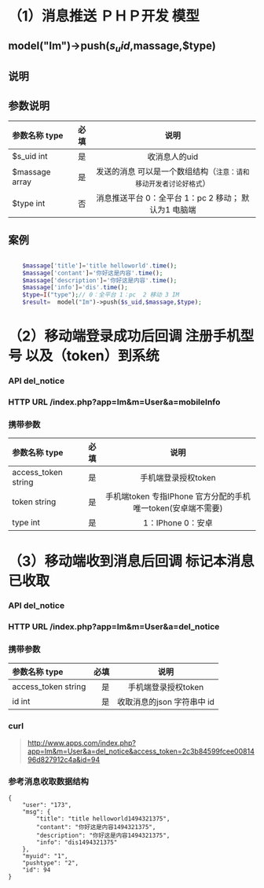 # （1）消息推送 ＰＨＰ开发 模型

## model("Im")->push($s_uid,$massage,$type)

## 说明

  > 
  > 


##  参数说明

| 参数名称  type    |    必填 | 说明  |
| :-------- | --------:| :--: |
|$s_uid   int|是| 收消息人的uid  |
|$massage   array|是| 发送的消息  可以是一个数组结构（`注意：请和移动开发者讨论好格式`）  |
|$type   int|否|  消息推送平台 0：全平台 1：pc  2 移动； 默认为1 电脑端 |


## 案例

```` php

    $massage['title']='title helloworld'.time();
    $massage['contant']='你好这是内容'.time();
    $massage['description']='你好这是内容'.time();
    $massage['info']='dis'.time();
    $type=I("type");// 0：全平台 1：pc  2 移动 3 IM
    $result=  model("Im")->push($s_uid,$massage,$type);

````


# （2）移动端登录成功后回调 注册手机型号 以及（token）到系统

### API    del_notice

### HTTP URL   /index.php?app=Im&m=User&a=mobileInfo

### 携带参数
| 参数名称  type    |    必填 | 说明  |
| :-------- | --------:| :--: |
|access_token       string|是| 手机端登录授权token  |
|token              string|是| 手机端token 专指IPhone 官方分配的手机唯一token(安卓端不需要)  |
|type                int|是|  1：IPhone  0：安卓  |

# （3）移动端收到消息后回调 标记本消息已收取

### API    del_notice

### HTTP URL   /index.php?app=Im&m=User&a=del_notice

### 携带参数
| 参数名称  type    |    必填 | 说明  |
| :-------- | --------:| :--: |
|access_token       string|是| 手机端登录授权token  |
|id              int|是| 收取消息的json 字符串中 id  |


### curl  

> http://www.apps.com/index.php?app=Im&m=User&a=del_notice&access_token=2c3b84599fcee0081496d827912c4a&id=94


### 参考消息收取数据结构

```
{
    "user": "173",
    "msg": {
        "title": "title helloworld1494321375",
        "contant": "你好这是内容1494321375",
        "description": "你好这是内容1494321375",
        "info": "dis1494321375"
    },
    "myuid": "1",
    "pushtype": "2",
    "id": 94
}

```


